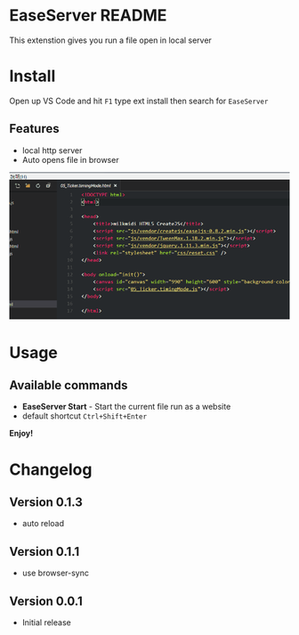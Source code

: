 # EaseServer README
This extenstion gives you run a file open in local server

# Install
Open up VS Code and hit `F1` type ext install then search for `EaseServer`



## Features
* local http server
* Auto opens file in browser

![install and work](https://raw.githubusercontent.com/milkmidi/vscode-easeserver/master/img/easeserver_1.gif)

# Usage
## Available commands
* **EaseServer Start** - Start the current file run as a website
* default shortcut `Ctrl+Shift+Enter`

**Enjoy!**

# Changelog

## Version 0.1.3
* auto reload

## Version 0.1.1
* use browser-sync
## Version 0.0.1
* Initial release

